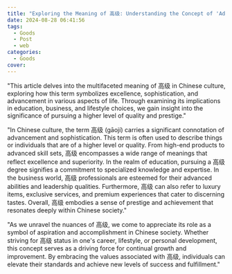 ```yaml
---
title: "Exploring the Meaning of 高级: Understanding the Concept of 'Advanced' in Chinese Culture"
date: 2024-08-28 06:41:56
tags:
  - Goods
  - Post
  - web
categories:
  - Goods
cover: 
---
```


"This article delves into the multifaceted meaning of 高级 in Chinese culture, exploring how this term symbolizes excellence, sophistication, and advancement in various aspects of life. Through examining its implications in education, business, and lifestyle choices, we gain insight into the significance of pursuing a higher level of quality and prestige."

"In Chinese culture, the term 高级 (gāojí) carries a significant connotation of advancement and sophistication. This term is often used to describe things or individuals that are of a higher level or quality. From high-end products to advanced skill sets, 高级 encompasses a wide range of meanings that reflect excellence and superiority. In the realm of education, pursuing a 高级 degree signifies a commitment to specialized knowledge and expertise. In the business world, 高级 professionals are esteemed for their advanced abilities and leadership qualities. Furthermore, 高级 can also refer to luxury items, exclusive services, and premium experiences that cater to discerning tastes. Overall, 高级 embodies a sense of prestige and achievement that resonates deeply within Chinese society."

"As we unravel the nuances of 高级, we come to appreciate its role as a symbol of aspiration and accomplishment in Chinese society. Whether striving for 高级 status in one's career, lifestyle, or personal development, this concept serves as a driving force for continual growth and improvement. By embracing the values associated with 高级, individuals can elevate their standards and achieve new levels of success and fulfillment."
